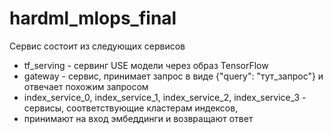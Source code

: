 # hardml_mlops_final

Сервис состоит из следующих сервисов
- tf_serving - сервинг USE модели через образ TensorFlow
- gateway - сервис, принимает запрос в виде {"query": "тут_запрос"} и отвечает похожим запросом
- index_service_0, index_service_1, index_service_2, index_service_3 - сервисы, соответствующие кластерам индексов, 
- принимают на вход эмбеддинги и возвращают ответ